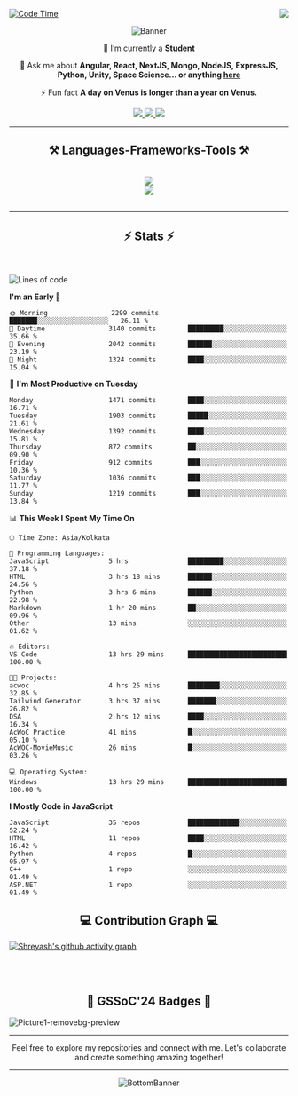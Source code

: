<div>
 
<img align="right" src="https://visitor-badge.laobi.icu/badge?page_id=shreyash3087.shreyash3087" />

 [![Code Time](https://wakatime.com/badge/user/cd5f70df-e644-46f4-a03b-e1ce78615131.svg)](https://wakatime.com/@cd5f70df-e644-46f4-a03b-e1ce78615131)
 
</div>


<div align="center">
 
![Banner](https://github.com/user-attachments/assets/fe33d289-b057-4d85-ad76-3103802aa9e1)

</div>


<div align="center">
 
 🔭 I’m currently a **Student** 

💬 Ask me about **Angular, React, NextJS, Mongo, NodeJS, ExpressJS, Python, Unity, Space Science... or anything [here](https://github.com/shreyash3087/shreyash3087/issues)**

⚡ Fun fact **A day on Venus is longer than a year on Venus.**

</div>
 
<div align="center"> 
  <a href="mailto:shreyash3087@gmail.com">
    <img src="https://img.shields.io/badge/Gmail-333333?style=for-the-badge&logo=gmail&logoColor=red" />
  </a>
  <a href="https://www.linkedin.com/in/shreyash-srivastava-1a1161280" target="_blank">
    <img src="https://img.shields.io/badge/LinkedIn-0077B5?style=for-the-badge&logo=linkedin&logoColor=white" target="_blank" />
  </a>
  <a href="https://github.com/shreyash3087" target="_blank">
     <img src="https://img.shields.io/badge/Github-FF5722?style=for-the-badge&logo=github&logoColor=white" target="_blank" />
  </a>
</div>
<hr/>
 
<h2 align="center">⚒️ Languages-Frameworks-Tools ⚒️</h2>
<br/>
<div align="center">
    <img src="https://skillicons.dev/icons?i=react,bootstrap,html,css,vscode,github,figma,cpp,vercel,netlify" /><br>
    <img src="https://skillicons.dev/icons?i=tailwind,git,nodejs,python,javascript,typescript,express,firebase,mongodb,nextjs,unity,azure,blender" /><br>
</div>

<br/>
<hr/>

<h2 align="center">⚡ Stats ⚡</h2>

<br>
<div>
 
 
<!--START_SECTION:waka-->
![Lines of code](https://img.shields.io/badge/From%20Hello%20World%20I%27ve%20Written-4.9%20million%20lines%20of%20code-blue)

**I'm an Early 🐤** 

```text
🌞 Morning                2299 commits        ███████░░░░░░░░░░░░░░░░░░   26.11 % 
🌆 Daytime                3140 commits        █████████░░░░░░░░░░░░░░░░   35.66 % 
🌃 Evening                2042 commits        ██████░░░░░░░░░░░░░░░░░░░   23.19 % 
🌙 Night                  1324 commits        ████░░░░░░░░░░░░░░░░░░░░░   15.04 % 
```
📅 **I'm Most Productive on Tuesday** 

```text
Monday                   1471 commits        ████░░░░░░░░░░░░░░░░░░░░░   16.71 % 
Tuesday                  1903 commits        █████░░░░░░░░░░░░░░░░░░░░   21.61 % 
Wednesday                1392 commits        ████░░░░░░░░░░░░░░░░░░░░░   15.81 % 
Thursday                 872 commits         ██░░░░░░░░░░░░░░░░░░░░░░░   09.90 % 
Friday                   912 commits         ███░░░░░░░░░░░░░░░░░░░░░░   10.36 % 
Saturday                 1036 commits        ███░░░░░░░░░░░░░░░░░░░░░░   11.77 % 
Sunday                   1219 commits        ███░░░░░░░░░░░░░░░░░░░░░░   13.84 % 
```


📊 **This Week I Spent My Time On** 

```text
🕑︎ Time Zone: Asia/Kolkata

💬 Programming Languages: 
JavaScript               5 hrs               █████████░░░░░░░░░░░░░░░░   37.18 % 
HTML                     3 hrs 18 mins       ██████░░░░░░░░░░░░░░░░░░░   24.56 % 
Python                   3 hrs 6 mins        ██████░░░░░░░░░░░░░░░░░░░   22.98 % 
Markdown                 1 hr 20 mins        ██░░░░░░░░░░░░░░░░░░░░░░░   09.96 % 
Other                    13 mins             ░░░░░░░░░░░░░░░░░░░░░░░░░   01.62 % 

🔥 Editors: 
VS Code                  13 hrs 29 mins      █████████████████████████   100.00 % 

🐱‍💻 Projects: 
acwoc                    4 hrs 25 mins       ████████░░░░░░░░░░░░░░░░░   32.85 % 
Tailwind Generator       3 hrs 37 mins       ███████░░░░░░░░░░░░░░░░░░   26.82 % 
DSA                      2 hrs 12 mins       ████░░░░░░░░░░░░░░░░░░░░░   16.34 % 
AcWoC Practice           41 mins             █░░░░░░░░░░░░░░░░░░░░░░░░   05.10 % 
AcWOC-MovieMusic         26 mins             █░░░░░░░░░░░░░░░░░░░░░░░░   03.26 % 

💻 Operating System: 
Windows                  13 hrs 29 mins      █████████████████████████   100.00 % 
```

**I Mostly Code in JavaScript** 

```text
JavaScript               35 repos            █████████████░░░░░░░░░░░░   52.24 % 
HTML                     11 repos            ████░░░░░░░░░░░░░░░░░░░░░   16.42 % 
Python                   4 repos             █░░░░░░░░░░░░░░░░░░░░░░░░   05.97 % 
C++                      1 repo              ░░░░░░░░░░░░░░░░░░░░░░░░░   01.49 % 
ASP.NET                  1 repo              ░░░░░░░░░░░░░░░░░░░░░░░░░   01.49 % 
```




<!--END_SECTION:waka-->

</div>

<div>
  <div align="center" ><h2 align="center">💻 Contribution Graph 💻</h2></div>
 
  [![Shreyash's github activity graph](https://github-readme-activity-graph.vercel.app/graph?username=shreyash3087&hide_border=true&theme=github)](https://github.com/ashutosh00710/github-readme-activity-graph)
 
</div>

<br/><br/>

<h2 align="center">🔰 GSSoC'24 Badges 🔰</h2>

![Picture1-removebg-preview](https://github.com/user-attachments/assets/4ece96a5-043a-44df-b51b-40738d3603ff)

<div align="center"> 
  <hr/>
  Feel free to explore my repositories and connect with me. Let's collaborate and create something amazing together!
  <hr/>
</div>

<div align="center">
 
![BottomBanner](https://github.com/user-attachments/assets/7afe064f-9b9f-401d-bec1-35c8625bb3dc)

</div>

